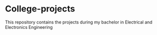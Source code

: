 # College-projects
This repository contains the projects during my bachelor in Electrical and Electronics Engineering
